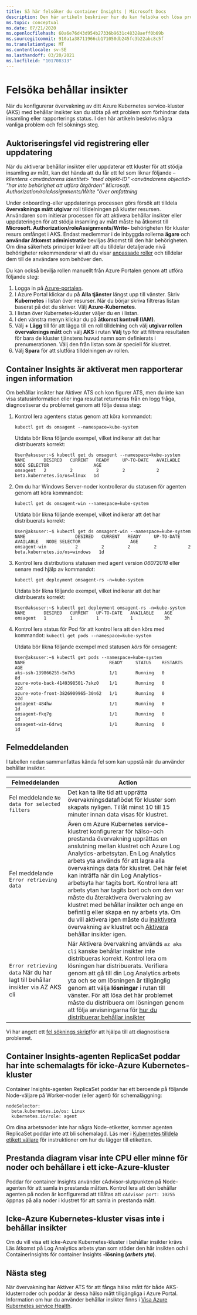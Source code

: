 ```yaml
---
title: Så här felsöker du container Insights | Microsoft Docs
description: Den här artikeln beskriver hur du kan felsöka och lösa problem med behållar insikter.
ms.topic: conceptual
ms.date: 07/21/2020
ms.openlocfilehash: 60a6e76d43d954b27336b9631c48328aeff0b69b
ms.sourcegitcommit: 910a1a38711966cb171050db245fc3b22abc8c5f
ms.translationtype: MT
ms.contentlocale: sv-SE
ms.lasthandoff: 03/20/2021
ms.locfileid: "101708313"
---
```

# <a name="troubleshooting-container-insights"></a>Felsöka behållar insikter

När du konfigurerar övervakning av ditt Azure Kubernetes service-kluster (AKS) med behållar insikter kan du stöta på ett problem som förhindrar data insamling eller rapporterings status. I den här artikeln beskrivs några vanliga problem och fel söknings steg.

## <a name="authorization-error-during-onboarding-or-update-operation"></a>Auktoriseringsfel vid registrering eller uppdatering

När du aktiverar behållar insikter eller uppdaterar ett kluster för att stödja insamling av mått, kan det hända att du får ett fel som liknar följande – *klientens <användarens identitet> "med objekt-ID" <användarens objectId> "har inte behörighet att utföra åtgärden" Microsoft. Authorization/roleAssignments/Write "över omfattning*

Under onboarding-eller uppdaterings processen görs försök att tilldela **övervaknings mått utgivar** roll tilldelningen på kluster resursen. Användaren som initierar processen för att aktivera behållar insikter eller uppdateringen för att stödja insamling av mått måste ha åtkomst till **Microsoft. Authorization/roleAssignments/Write-** behörigheten för kluster resurs omfånget i AKS. Endast medlemmar i de inbyggda rollerna **ägare** och **användar åtkomst administratör** beviljas åtkomst till den här behörigheten. Om dina säkerhets principer kräver att du tilldelar detaljerade nivå behörigheter rekommenderar vi att du visar [anpassade roller](../../role-based-access-control/custom-roles.md) och tilldelar dem till de användare som behöver den.

Du kan också bevilja rollen manuellt från Azure Portalen genom att utföra följande steg:

1. Logga in på [Azure-portalen](https://portal.azure.com).
2. I Azure Portal klickar du på **Alla tjänster** längst upp till vänster. Skriv **Kubernetes** i listan över resurser. När du börjar skriva filtreras listan baserat på det du skriver. Välj **Azure-Kubernetes**.
3. I listan över Kubernetes-kluster väljer du en i listan.
2. I den vänstra menyn klickar du på **åtkomst kontroll (IAM)**.
3. Välj **+ Lägg** till för att lägga till en roll tilldelning och välj **utgivar rollen övervaknings mått** och välj **AKS** i rutan **Välj** typ för att filtrera resultaten för bara de kluster tjänstens huvud namn som definierats i prenumerationen. Välj den från listan som är speciell för klustret.
4. Välj **Spara** för att slutföra tilldelningen av rollen.

## <a name="container-insights-is-enabled-but-not-reporting-any-information"></a>Container Insights är aktiverat men rapporterar ingen information

Om behållar insikter har Aktiver ATS och kon figurer ATS, men du inte kan visa statusinformation eller inga resultat returneras från en logg fråga, diagnostiserar du problemet genom att följa dessa steg:

1. Kontrol lera agentens status genom att köra kommandot:

    `kubectl get ds omsagent --namespace=kube-system`

    Utdata bör likna följande exempel, vilket indikerar att det har distribuerats korrekt:

    ```
    User@aksuser:~$ kubectl get ds omsagent --namespace=kube-system
    NAME       DESIRED   CURRENT   READY     UP-TO-DATE   AVAILABLE   NODE SELECTOR                 AGE
    omsagent   2         2         2         2            2           beta.kubernetes.io/os=linux   1d
    ```
2. Om du har Windows Server-noder kontrollerar du statusen för agenten genom att köra kommandot:

    `kubectl get ds omsagent-win --namespace=kube-system`

    Utdata bör likna följande exempel, vilket indikerar att det har distribuerats korrekt:

    ```
    User@aksuser:~$ kubectl get ds omsagent-win --namespace=kube-system
    NAME                   DESIRED   CURRENT   READY     UP-TO-DATE   AVAILABLE   NODE SELECTOR                   AGE
    omsagent-win           2         2         2         2            2           beta.kubernetes.io/os=windows   1d
    ```
3. Kontrol lera distributions statusen med agent version *06072018* eller senare med hjälp av kommandot:

    `kubectl get deployment omsagent-rs -n=kube-system`

    Utdata bör likna följande exempel, vilket indikerar att det har distribuerats korrekt:

    ```
    User@aksuser:~$ kubectl get deployment omsagent-rs -n=kube-system
    NAME       DESIRED   CURRENT   UP-TO-DATE   AVAILABLE    AGE
    omsagent   1         1         1            1            3h
    ```

4. Kontrol lera status för Pod för att kontrol lera att den körs med kommandot: `kubectl get pods --namespace=kube-system`

    Utdata bör likna följande exempel med statusen *körs* för omsagent:

    ```
    User@aksuser:~$ kubectl get pods --namespace=kube-system
    NAME                                READY     STATUS    RESTARTS   AGE
    aks-ssh-139866255-5n7k5             1/1       Running   0          8d
    azure-vote-back-4149398501-7skz0    1/1       Running   0          22d
    azure-vote-front-3826909965-30n62   1/1       Running   0          22d
    omsagent-484hw                      1/1       Running   0          1d
    omsagent-fkq7g                      1/1       Running   0          1d
    omsagent-win-6drwq                  1/1       Running   0          1d
    ```

## <a name="error-messages"></a>Felmeddelanden

I tabellen nedan sammanfattas kända fel som kan uppstå när du använder behållar insikter.

| Felmeddelanden  | Action |
| ---- | --- |
| Fel meddelande `No data for selected filters`  | Det kan ta lite tid att upprätta övervakningsdataflödet för kluster som skapats nyligen. Tillåt minst 10 till 15 minuter innan data visas för klustret. |
| Fel meddelande `Error retrieving data` | Även om Azure Kubernetes service-klustret konfigurerar för hälso-och prestanda övervakning upprättas en anslutning mellan klustret och Azure Log Analytics-arbetsytan. En Log Analytics arbets yta används för att lagra alla övervaknings data för klustret. Det här felet kan inträffa när din Log Analytics-arbetsyta har tagits bort. Kontrol lera att arbets ytan har tagits bort och om den var måste du återaktivera övervakning av klustret med behållar insikter och ange en befintlig eller skapa en ny arbets yta. Om du vill aktivera igen måste du [inaktivera](container-insights-optout.md) övervakning av klustret och [Aktivera](container-insights-enable-new-cluster.md) behållar insikter igen. |
| `Error retrieving data` När du har lagt till behållar insikter via AZ AKS cli | När Aktivera övervakning används `az aks cli` kanske behållar insikter inte distribueras korrekt. Kontrol lera om lösningen har distribuerats. Verifiera genom att gå till din Log Analytics arbets yta och se om lösningen är tillgänglig genom att välja **lösningar** i rutan till vänster. För att lösa det här problemet måste du distribuera om lösningen genom att följa anvisningarna för [hur du distribuerar behållar insikter](container-insights-onboard.md) |

Vi har angett ett [fel söknings skript](https://github.com/microsoft/Docker-Provider/tree/ci_dev/scripts/troubleshoot)för att hjälpa till att diagnostisera problemet.

## <a name="container-insights-agent-replicaset-pods-are-not-scheduled-on-non-azure-kubernetes-cluster"></a>Container Insights-agenten ReplicaSet poddar har inte schemalagts för icke-Azure Kubernetes-kluster

Container Insights-agenten ReplicaSet poddar har ett beroende på följande Node-väljare på Worker-noder (eller agent) för schemaläggning:

```
nodeSelector:
  beta.kubernetes.io/os: Linux
  kubernetes.io/role: agent
```

Om dina arbetsnoder inte har några Node-etiketter, kommer agenten ReplicaSet poddar inte att bli schemalagd. Läs mer i [Kubernetes tilldela etikett väljare](https://kubernetes.io/docs/concepts/configuration/assign-pod-node/) för instruktioner om hur du lägger till etiketten.

## <a name="performance-charts-dont-show-cpu-or-memory-of-nodes-and-containers-on-a-non-azure-cluster"></a>Prestanda diagram visar inte CPU eller minne för noder och behållare i ett icke-Azure-kluster

Poddar för container Insights använder cAdvisor-slutpunkten på Node-agenten för att samla in prestanda måtten. Kontrol lera att den behållar agenten på noden är konfigurerad att tillåtas att `cAdvisor port: 10255` öppnas på alla noder i klustret för att samla in prestanda mått.

## <a name="non-azure-kubernetes-cluster-are-not-showing-in-container-insights"></a>Icke-Azure Kubernetes-kluster visas inte i behållar insikter

Om du vill visa ett icke-Azure Kubernetes-kluster i behållar insikter krävs Läs åtkomst på Log Analytics arbets ytan som stöder den här insikten och i ContainerInsights för container Insights **-lösning (*arbets yta*)**.

## <a name="next-steps"></a>Nästa steg

När övervakning har Aktiver ATS för att fånga hälso mått för både AKS-klusternoder och poddar är dessa hälso mått tillgängliga i Azure Portal. Information om hur du använder behållar insikter finns i [Visa Azure Kubernetes service Health](container-insights-analyze.md).
